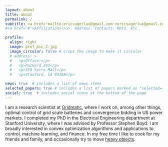 ```yaml
---
layout: about
title: about
permalink: /
subtitle: <a href='mailto:ericsagerlux@gmail.com'>ericsagerlux@gmail.com</a>
#<a href='#'>Affiliations</a>. Address. Contacts. Moto. Etc.

profile:
  align: right
  image: prof_pic_2.jpg
  image_circular: false # crops the image to make it circular
  # address: >
  #   <p>Office:</p>
  #   <p>Packard 243</p>
  #   <p>350 Serra Mall</p>
  #   <p>Stanford, CA 94305</p>

news: true  # includes a list of news items
selected_papers: true # includes a list of papers marked as "selected={true}"
social: true  # includes social icons at the bottom of the page
---
```

I am a research scientist at [Gridmatic](https://www.gridmatic.com/), where I
work on, among other things, optimal control of grid scale batteries and
convergence bidding in US power markets.
I completed my PhD in the Electrical Engineering department at
Stanford University, where I was advised by Professor Stephen Boyd. I am broadly
interested in convex optimization algorithms and applications to control,
machine learning, and finance. 
In my free time I like to cook for my friends and family, and occasionally try to move
[heavy objects](https://www.openpowerlifting.org/u/ericluxenberg).

<!-- Put your address / P.O. box / other info right below your picture. You can also disable any these elements by editing `profile` property of the YAML header of your `_pages/about.md`. Edit `_bibliography/papers.bib` and Jekyll will render your [publications page](/al-folio/publications/) automatically. -->

<!-- Link to your social media connections, too. This theme is set up to use [Font Awesome icons](http://fortawesome.github.io/Font-Awesome/) and [Academicons](https://jpswalsh.github.io/academicons/), like the ones below. Add your Facebook, Twitter, LinkedIn, Google Scholar, or just disable all of them. -->
